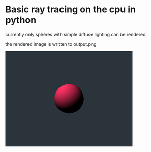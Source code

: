 # Basic ray tracing on the cpu in python

currently only spheres with simple diffuse lighting can be rendered

the rendered image is written to output.png

![image](output.png)
